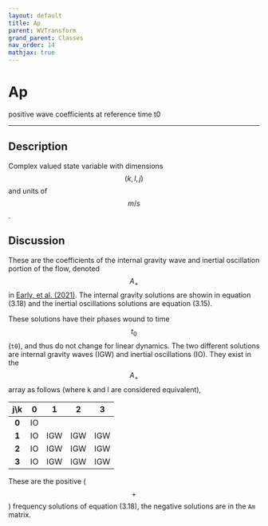 ```yaml
---
layout: default
title: Ap
parent: WVTransform
grand_parent: Classes
nav_order: 14
mathjax: true
---
```


#  Ap

positive wave coefficients at reference time t0


---

## Description
Complex valued state variable with dimensions $$(k,l,j)$$ and units of $$m/s$$.

## Discussion

These are the coefficients of the internal gravity wave and inertial oscillation portion of the flow, denoted  $$A_+$$ in [Early, et al. (2021)](https://doi.org/10.1017/jfm.2020.995). The internal gravity solutions are showin in equation (3.18) and the inertial oscillations solutions are equation (3.15).

These solutions have their phases wound to time $$t_0$$ (`t0`), and thus do not change for linear dynamics. The two different solutions are internal gravity waves (IGW) and inertial oscillations (IO). They exist in the $$A_+$$ array as follows (where k and l are considered equivalent),

|  j\k  | **0** | **1** | **2** | **3** |
|:-----:|:-----:|:-----:|:-----:|:-----:|
| **0** |IO|     |     |     |
| **1** |IO| IGW | IGW | IGW |
| **2** |IO| IGW | IGW | IGW |
| **3** |IO| IGW | IGW | IGW |

These are the positive ($$+$$) frequency solutions of equation (3.18), the negative solutions are in the `Am` matrix.

